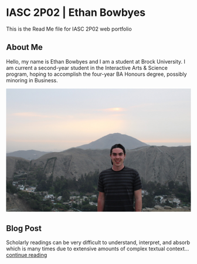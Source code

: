 # IASC 2P02 | Ethan Bowbyes
This is the Read Me file for IASC 2P02 web portfolio

## About Me
Hello, my name is Ethan Bowbyes and I am a student at Brock University. I am current a second-year student in the Interactive Arts & Science program, hoping to accomplish the four-year BA Honours degree, possibly minoring in Business.

![](images/gitpic.JPG)

## Blog Post
Scholarly readings can be very difficult to understand, interpret, and absorb which is many times due to extensive amounts of complex textual context... [continue reading](blog)
